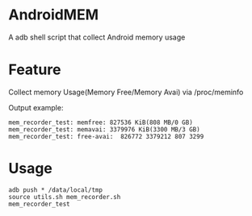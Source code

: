 # AndroidMEM

A adb shell script that collect Android memory usage

# Feature

Collect memory Usage(Memory Free/Memory Avai) via /proc/meminfo

Output example:

```
mem_recorder_test: memfree: 827536 KiB(808 MB/0 GB)
mem_recorder_test: memavai: 3379976 KiB(3300 MB/3 GB)
mem_recorder_test: free-avai:  826772 3379212 807 3299
```

# Usage

```
adb push * /data/local/tmp
source utils.sh mem_recorder.sh
mem_recorder_test
```


